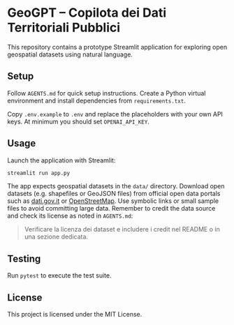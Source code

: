 # GeoGPT – Copilota dei Dati Territoriali Pubblici

This repository contains a prototype Streamlit application for exploring open geospatial datasets using natural language.

## Setup
Follow `AGENTS.md` for quick setup instructions. Create a Python virtual environment and install dependencies from `requirements.txt`.

Copy `.env.example` to `.env` and replace the placeholders with your own API keys. At minimum you should set `OPENAI_API_KEY`.

## Usage
Launch the application with Streamlit:

```bash
streamlit run app.py
```

The app expects geospatial datasets in the `data/` directory. Download open datasets (e.g. shapefiles or GeoJSON files) from official open data portals such as [dati.gov.it](https://www.dati.gov.it/) or [OpenStreetMap](https://www.openstreetmap.org/). Use symbolic links or small sample files to avoid committing large data. Remember to credit the data source and check its license as noted in `AGENTS.md`:

> Verificare la licenza dei dataset e includere i credit nel README o in una sezione dedicata.


## Testing
Run `pytest` to execute the test suite.

## License
This project is licensed under the MIT License.
